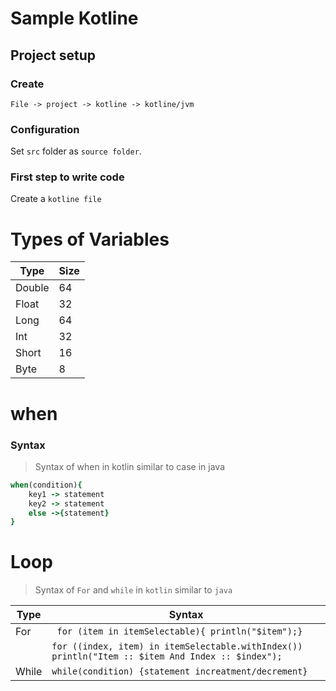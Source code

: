 # Sample Kotline

## Project setup
### Create
  `File -> project -> kotline -> kotline/jvm`
### Configuration
Set `src` folder as `source folder`.
### First step to write code
Create a `kotline file`
# Types of Variables
|  Type | Size  |
|---|---|
| Double  | 64  |
| Float  |  32 | 
| Long  |  64 |
| Int  | 32  |
| Short  |  16 | 
| Byte  |  8 |

# when
### Syntax 
>Syntax of when in kotlin similar to case in java
 ``` ruby
 when(condition){
     key1 -> statement
     key2 -> statement
     else ->{statement}
 }
 ```
 # Loop
 >Syntax of ```For``` and ```while``` in ```kotlin``` similar to ```java```
 
 |  Type | Syntax  |
 |---|---|
 | For  | ``` for (item in itemSelectable){ println("$item");}```| 
 | |```for ((index, item) in itemSelectable.withIndex()) println("Item :: $item And Index :: $index"); ``` |
 | While  |``` while(condition) {statement increatment/decrement} ``` | 
